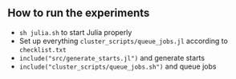 
## How to run the experiments

- `sh julia.sh` to start Julia properly
- Set up everything `cluster_scripts/queue_jobs.jl` according to `checklist.txt`
- `include("src/generate_starts.jl")` and generate starts
- `include("cluster_scripts/queue_jobs.sh")` and queue jobs
